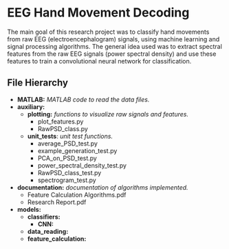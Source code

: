 

# EEG Hand Movement Decoding

The main goal of this research project was to classify hand movements from raw EEG (electroencephalogram) signals, using
machine learning and signal processing algorithms. The general idea used was to extract spectral features from the raw
EEG signals (power spectral density) and use these features to train a convolutional neural network for classification.


## File Hierarchy

* **MATLAB:** _MATLAB code to read the data files._
* **auxiliary:**
   * **plotting:** _functions to visualize raw signals and features._
      * plot_features.py
      * RawPSD_class.py
   * **unit_tests**: _unit test functions._
      * average_PSD_test.py
      * example_generation_test.py
      * PCA_on_PSD_test.py
      * power_spectral_density_test.py
      * RawPSD_class_test.py
      * spectrogram_test.py
* **documentation:** _documentation of algorithms implemented._
   * Feature Calculation Algorithms.pdf
   * Research Report.pdf
* **models:**
   * **classifiers:**
      * **CNN:**
   * **data_reading:**
   * **feature_calculation:**
